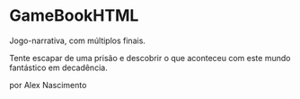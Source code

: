 # GameBookHTML
Jogo-narrativa, com múltiplos finais.

Tente escapar de uma prisão e descobrir o que aconteceu com este mundo fantástico em decadência.

por Alex Nascimento
